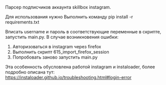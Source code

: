 Парсер подписчиков аккаунта skillbox instagram.

Для использования нужно 
Выполнить команду
pip install -r requirements.txt

Вписать username и пароль в соответствующие переменные в скрипте, запустить main.py.
В случае возникновения ошибки:
1. Авторизоваться в instagram через firefox
2. Выполнить скрипт 615_import_firefox_session
3. Попробовать заново запустить main.py

Эта особенность обусловлена работой instagram  и instaloader, более подробно описана тут: 
https://instaloader.github.io/troubleshooting.html#login-error
